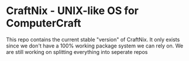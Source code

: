 # CraftNix - UNIX-like OS for ComputerCraft

This repo contains the current stable "version" of CraftNix.
It only exists since we don't have a 100% working package system we can rely on.
We are still working on splitting everything into seperate repos